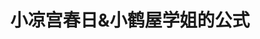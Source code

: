 ---
logo: images/小凉宫春日&小鹤屋学姐的公式.jpg
title: 小凉宫春日&小鹤屋学姐的公式
subTitle: 暂无资源，如果你拥有该资源，可点击此处向我们提交反馈

category: 公式书

hasResource: false
---